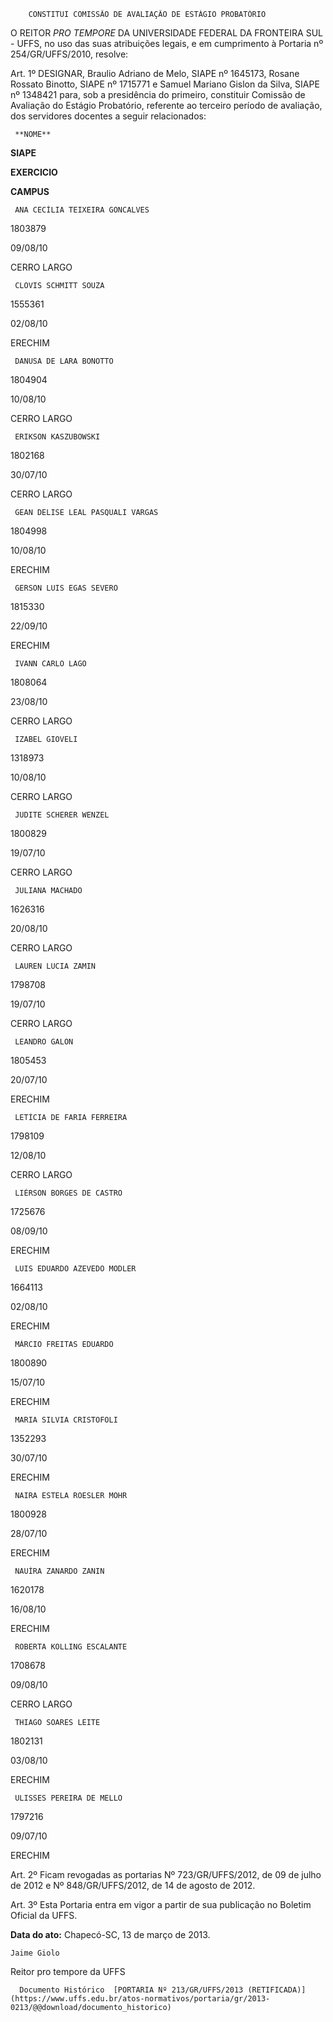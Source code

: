         CONSTITUI COMISSÃO DE AVALIAÇÃO DE ESTÁGIO PROBATÓRIO  

O REITOR *PRO TEMPORE* DA UNIVERSIDADE FEDERAL DA FRONTEIRA SUL - UFFS, no uso das suas atribuições legais, e em cumprimento à Portaria nº 254/GR/UFFS/2010, resolve:

 Art. 1º DESIGNAR, Braulio Adriano de Melo, SIAPE nº 1645173, Rosane Rossato Binotto, SIAPE nº 1715771 e Samuel Mariano Gislon da Silva, SIAPE nº 1348421 para, sob a presidência do primeiro, constituir Comissão de Avaliação do Estágio Probatório, referente ao terceiro período de avaliação, dos servidores docentes a seguir relacionados:

     **NOME**

   **SIAPE**

   **EXERCICIO**

   **CAMPUS**

     ANA CECÍLIA TEIXEIRA GONCALVES

   1803879

   09/08/10

   CERRO LARGO

     CLOVIS SCHMITT SOUZA

   1555361

   02/08/10

   ERECHIM

     DANUSA DE LARA BONOTTO

   1804904

   10/08/10

   CERRO LARGO

     ERIKSON KASZUBOWSKI

   1802168

   30/07/10

   CERRO LARGO

     GEAN DELISE LEAL PASQUALI VARGAS

   1804998

   10/08/10

   ERECHIM

     GERSON LUIS EGAS SEVERO

   1815330

   22/09/10

   ERECHIM

     IVANN CARLO LAGO

   1808064

   23/08/10

   CERRO LARGO

     IZABEL GIOVELI

   1318973

   10/08/10

   CERRO LARGO

     JUDITE SCHERER WENZEL

   1800829

   19/07/10

   CERRO LARGO

     JULIANA MACHADO

   1626316

   20/08/10

   CERRO LARGO

     LAUREN LUCIA ZAMIN

   1798708

   19/07/10

   CERRO LARGO

     LEANDRO GALON

   1805453

   20/07/10

   ERECHIM

     LETÍCIA DE FARIA FERREIRA

   1798109

   12/08/10

   CERRO LARGO

     LIÉRSON BORGES DE CASTRO

   1725676

   08/09/10

   ERECHIM

     LUIS EDUARDO AZEVEDO MODLER

   1664113

   02/08/10

   ERECHIM

     MÁRCIO FREITAS EDUARDO

   1800890

   15/07/10

   ERECHIM

     MARIA SILVIA CRISTOFOLI

   1352293

   30/07/10

   ERECHIM

     NAIRA ESTELA ROESLER MOHR

   1800928

   28/07/10

   ERECHIM

     NAUÍRA ZANARDO ZANIN

   1620178

   16/08/10

   ERECHIM

     ROBERTA KOLLING ESCALANTE

   1708678

   09/08/10

   CERRO LARGO

     THIAGO SOARES LEITE

   1802131

   03/08/10

   ERECHIM

     ULISSES PEREIRA DE MELLO

   1797216

   09/07/10

   ERECHIM

      

 Art. 2º Ficam revogadas as portarias Nº 723/GR/UFFS/2012, de 09 de julho de 2012 e Nº 848/GR/UFFS/2012, de 14 de agosto de 2012.

 Art. 3º Esta Portaria entra em vigor a partir de sua publicação no Boletim Oficial da UFFS.

  

   **Data do ato:** Chapecó-SC, 13 de março de 2013.   
 

    Jaime Giolo   
 Reitor pro tempore da UFFS 

      Documento Histórico  [PORTARIA Nº 213/GR/UFFS/2013 (RETIFICADA)](https://www.uffs.edu.br/atos-normativos/portaria/gr/2013-0213/@@download/documento_historico)     
      
